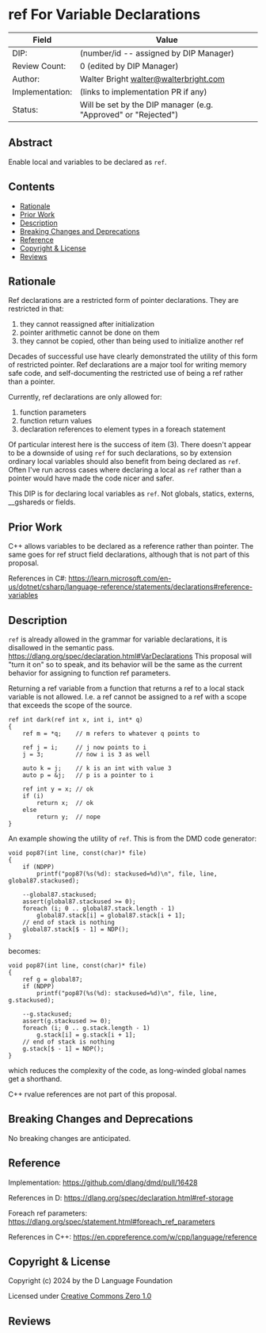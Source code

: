 # ref For Variable Declarations

| Field           | Value                                                           |
|-----------------|-----------------------------------------------------------------|
| DIP:            | (number/id -- assigned by DIP Manager)                          |
| Review Count:   | 0 (edited by DIP Manager)                                       |
| Author:         | Walter Bright walter@walterbright.com                           |
| Implementation: | (links to implementation PR if any)                             |
| Status:         | Will be set by the DIP manager (e.g. "Approved" or "Rejected")  |

## Abstract

Enable local and variables to be declared as `ref`.


## Contents
* [Rationale](#rationale)
* [Prior Work](#prior-work)
* [Description](#description)
* [Breaking Changes and Deprecations](#breaking-changes-and-deprecations)
* [Reference](#reference)
* [Copyright & License](#copyright--license)
* [Reviews](#reviews)

## Rationale

Ref declarations are a restricted form of pointer declarations. They are restricted
in that:

1. they cannot reassigned after initialization
2. pointer arithmetic cannot be done on them
3. they cannot be copied, other than being used to initialize another ref

Decades of successful use have clearly demonstrated the utility of this form of
restricted pointer. Ref declarations are a major tool for writing memory safe code,
and self-documenting the restricted use of being a ref rather than a pointer.

Currently, ref declarations are only allowed for:

1. function parameters
2. function return values
3. declaration references to element types in a foreach statement

Of particular interest here is the success of item (3). There doesn't appear to
be a downside of using `ref` for such declarations, so by extension ordinary
local variables should also benefit from being declared as `ref`. Often I've run
across cases where declaring a local as `ref` rather than a pointer would have
made the code nicer and safer.

This DIP is for declaring local variables as `ref`. Not globals, statics, externs,
__gshareds or fields.


## Prior Work

C++ allows variables to be declared as a reference rather than pointer. The same
goes for ref struct field declarations, although that is not part of this proposal.

References in C#:
https://learn.microsoft.com/en-us/dotnet/csharp/language-reference/statements/declarations#reference-variables

## Description

`ref` is already allowed in the grammar for variable declarations, it is disallowed
in the semantic pass.
https://dlang.org/spec/declaration.html#VarDeclarations
This proposal will "turn it on" so to speak, and its behavior will be the same as
the current behavior for assigning to function ref parameters.

Returning a ref variable from a function that returns a ref to a local stack variable is not allowed. I.e.
a ref cannot be assigned to a ref with a scope that exceeds the scope of the source.


```
ref int dark(ref int x, int i, int* q)
{
    ref m = *q;    // m refers to whatever q points to

    ref j = i;     // j now points to i
    j = 3;         // now i is 3 as well

    auto k = j;    // k is an int with value 3
    auto p = &j;   // p is a pointer to i

    ref int y = x; // ok
    if (i)
        return x;  // ok
    else
        return y;  // nope
}
```

An example showing the utility of `ref`. This is from the DMD code generator:
```
void pop87(int line, const(char)* file)
{
    if (NDPP)
        printf("pop87(%s(%d): stackused=%d)\n", file, line, global87.stackused);

    --global87.stackused;
    assert(global87.stackused >= 0);
    foreach (i; 0 .. global87.stack.length - 1)
        global87.stack[i] = global87.stack[i + 1];
    // end of stack is nothing
    global87.stack[$ - 1] = NDP();
}
```
becomes:
```
void pop87(int line, const(char)* file)
{
    ref g = global87;
    if (NDPP)
        printf("pop87(%s(%d): stackused=%d)\n", file, line, g.stackused);

    --g.stackused;
    assert(g.stackused >= 0);
    foreach (i; 0 .. g.stack.length - 1)
        g.stack[i] = g.stack[i + 1];
    // end of stack is nothing
    g.stack[$ - 1] = NDP();
}
```
which reduces the complexity of the code, as long-winded global names get a shorthand.


C++ rvalue references are not part of this proposal.


## Breaking Changes and Deprecations

No breaking changes are anticipated.

## Reference

Implementation:
https://github.com/dlang/dmd/pull/16428

References in D:
https://dlang.org/spec/declaration.html#ref-storage

Foreach ref parameters:
https://dlang.org/spec/statement.html#foreach_ref_parameters

References in C++:
https://en.cppreference.com/w/cpp/language/reference

## Copyright & License
Copyright (c) 2024 by the D Language Foundation

Licensed under [Creative Commons Zero 1.0](https://creativecommons.org/publicdomain/zero/1.0/legalcode.txt)

## Reviews
